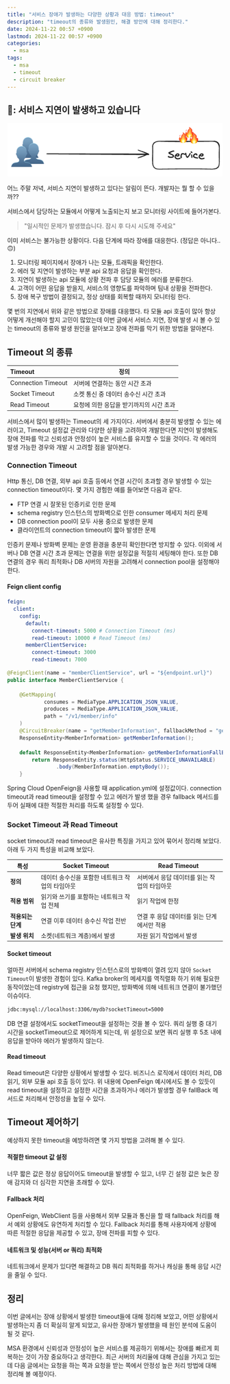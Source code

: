 ```yaml
---
title: "서비스 장애가 발생하는 다양한 상황과 대응 방법: timeout"
description: "timeout의 종류와 발생원인, 해결 방안에 대해 정리한다."
date: 2024-11-22 00:57 +0900
lastmod: 2024-11-22 00:57 +0900
categories:
  - msa
tags:
  - msa
  - timeout
  - circuit breaker
---
```


## 🙋: 서비스 지연이 발생하고 있습니다

![timeout](/assets/img/posts/timeout/img1.png)

어느 주말 저녁, 서비스 지연이 발생하고 있다는 알림이 뜬다. 개발자는 뭘 할 수 있을까??

서비스에서 담당하는 모듈에서 어떻게 노출되는지 보고 모니터링 사이트에 들어가본다.

> "일시적인 문제가 발생했습니다. 잠시 후 다시 시도해 주세요"

이미 서비스는 불가능한 상황이다. 다음 단계에 따라 장애를 대응한다. (정답은 아니다.. 🙃)

1. 모니터링 페이지에서 장애가 나는 모듈, 트래픽을 확인한다.
2. 에러 및 지연이 발생하는 부분 api 요청과 응답을 확인한다.
3. 지연이 발생하는 api 모듈에 상황 전파 후 담당 모듈의 에러를 분류한다.
4. 고객이 어떤 응답을 받을지, 서비스의 영향도를 파악하며 팀내 상황을 전파한다.
5. 장애 복구 방법이 결정되고, 정상 상태를 회복할 때까지 모니터링 한다.

몇 번의 지연에서 위와 같은 방법으로 장애를 대응했다. 타 모듈 api 호출이 많아 항상 어떻게 개선해야 할지 고민이 많았는데 이번 글에서 서비스 지연, 장애 발생 시 볼 수 있는 timeout의 종류와 발생 원인을 알아보고 장애 전파를 막기 위한 방법을 알아본다.

## Timeout 의 종류

| Timeout            | 정의                                    |
| :----------------- | --------------------------------------- |
| Connection Timeout | 서버에 연결하는 동안 시간 초과          |
| Socket Timeout     | 소켓 통신 중 데이터 송수신 시간 초과    |
| Read Timeout       | 요청에 의한 응답을 받기까지의 시간 초과 |

서비스에서 많이 발생하는 Timeout의 세 가지이다. 서버에서 충분히 발생할 수 있는 에러이고, Timeout 설정값 관리와 다양한 상황을 고려하여 개발한다면 지연이 발생해도 장애 전파를 막고 신뢰성과 안정성이 높은 서비스를 유지할 수 있을 것이다. 각 에러의 발생 가능한 경우와 개발 시 고려할 점을 알아본다.

### Connection Timeout

Http 통신, DB 연결, 외부 api 호출 등에서 연결 시간이 초과할 경우 발생할 수 있는 connection timeout이다.
몇 가지 경험한 예를 들어보면 다음과 같다.

- FTP 연결 시 잘못된 인증키로 인한 문제
- schema registry 인스턴스의 방화벽으로 인한 consumer 메세지 처리 문제
- DB connection pool이 모두 사용 중으로 발생한 문제
- 클라이언트의 connection timeout이 짧아 발생한 문제

인증키 문제나 방화벽 문제는 운영 환경을 충분히 확인한다면 방지할 수 있다. 이외에 서버나 DB 연결 시간 초과 문제는 연결을 위한 설정값을 적절히 세팅해야 한다. 또한 DB 연결의 경우 쿼리 최적화나 DB 서버의 자원을 고려해서 connection pool을 설정해야 한다.

#### Feign client config

```yml
feign:
  client:
    config:
      default:
        connect-timeout: 5000 # Connection Timeout (ms)
        read-timeout: 10000 # Read Timeout (ms)
      memberClientService:
        connect-timeout: 3000
        read-timeout: 7000
```

```java
@FeignClient(name = "memberClientService", url = "${endpoint.url}")
public interface MemberClientService {

    @GetMapping(
            consumes = MediaType.APPLICATION_JSON_VALUE,
            produces = MediaType.APPLICATION_JSON_VALUE,
            path = "/v1/member/info"
    )
    @CircuitBreaker(name = "getMemberInformation", fallbackMethod = "getMemberInformationFallBack")
    ResponseEntity<MemberInformation> getMemberInformation();

    default ResponseEntity<MemberInformation> getMemberInformationFallBack() {
        return ResponseEntity.status(HttpStatus.SERVICE_UNAVAILABLE)
                .body(MemberInformation.emptyBody());
    }
```

Spring Cloud OpenFeign을 사용할 때 application.yml에 설정값이다. connection timeout과 read timeout을 설정할 수 있고 에러가 발생 했을 경우 fallback 메서드를 두어 실패에 대한 적절한 처리를 하도록 설정할 수 있다.

### Socket Timeout 과 Read Timeout

socket timeout과 read timeout은 유사한 특징을 가지고 있어 묶어서 정리해 보았다. 아래 두 가지 특성을 비교해 보았다.

| 특성              | Socket Timeout                                  | Read Timeout                                |
| ----------------- | ----------------------------------------------- | ------------------------------------------- |
| **정의**          | 데이터 송수신을 포함한 네트워크 작업의 타임아웃 | 서버에서 응답 데이터를 읽는 작업의 타임아웃 |
| **적용 범위**     | 읽기와 쓰기를 포함하는 네트워크 작업 전체       | 읽기 작업에 한정                            |
| **적용되는 단계** | 연결 이후 데이터 송수신 작업 전반               | 연결 후 응답 데이터를 읽는 단계에서만 적용  |
| **발생 위치**     | 소켓(네트워크 계층)에서 발생                    | 자원 읽기 작업에서 발생                     |

#### Socket timeout

얼마전 서버에서 schema registry 인스턴스로의 방화벽이 열려 있지 않아 `Socket Timeout`이 발생한 경험이 있다. Kafka broker의 메세지를 역직렬화 하기 위해 필요한 동작이었는데 registry에 접근을 요청 했지만, 방화벽에 의해 네트워크 연결이 불가했던 이슈이다.

```bash
jdbc:mysql://localhost:3306/mydb?socketTimeout=5000
```

DB 연결 설정에서도 socketTimeout을 설정하는 것을 볼 수 있다.
쿼리 실행 중 대기 시간을 socketTimeout으로 제어하게 되는데, 위 설정으로 보면 쿼리 실행 후 5초 내에 응답을 받아야 에러가 발생하지 않는다.

#### Read timeout

Read timeout은 다양한 상황에서 발생할 수 있다. 비즈니스 로직에서 데이터 처리, DB 읽기, 외부 모듈 api 호출 등이 있다.
위 내용에 OpenFeign 예시에서도 볼 수 있듯이 read timeout을 설정하고 설정한 시간을 초과하거나 에러가 발생할 경우 fallBack 메서드로 처리해서 안정성을 높일 수 있다.

## Timeout 제어하기

예상하지 못한 timeout을 예방하려면 몇 가지 방법을 고려해 볼 수 있다.

#### 적절한 timeout 값 설정

너무 짧은 값은 정상 응답이어도 timeout을 발생할 수 있고, 너무 긴 설정 값은 늦은 장애 감지와 더 심각한 지연을 초래할 수 있다.

#### Fallback 처리

OpenFeign, WebClient 등을 사용해서 외부 모듈과 통신을 할 때 fallback 처리를 해서 예외 상황에도 유연하게 처리할 수 있다.
Fallback 처리를 통해 사용자에게 상황에 따른 적절한 응답을 제공할 수 있고, 장애 전파를 피할 수 있다.

#### 네트워크 및 성능(서버 or 쿼리) 최적화

네트워크에서 문제가 있다면 해결하고 DB 쿼리 최적화를 하거나 캐싱을 통해 응답 시간을 줄일 수 있다.

## 정리

이번 글에서는 장애 상황에서 발생한 timeout들에 대해 정리해 보았고, 어떤 상황에서 발생하는지 좀 더 확실히 알게 되었고, 유사한 장애가 발생했을 때 원인 분석에 도움이 될 것 같다.

MSA 환경에서 신뢰성과 안정성이 높은 서비스를 제공하기 위해서는 장애를 빠르게 회복하는 것이 가장 중요하다고 생각한다. 최근 서버의 처리율에 대해 관심을 가지고 있는데 다음 글에서는 요청을 하는 쪽과 요청을 받는 쪽에서 안정성 높은 처리 방법에 대해 정리해 볼 예정이다.
